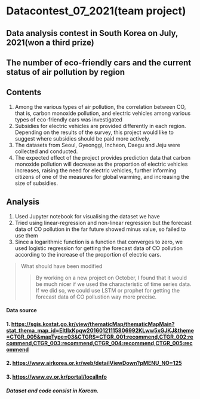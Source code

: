 # Datacontest_07_2021(team project)
## Data analysis contest in South Korea on July, 2021(won a third prize)
##  The number of eco-friendly cars and the current status of air pollution by region

## Contents
1. Among the various types of air pollution, the correlation between CO, that is, carbon monoxide pollution, and electric vehicles among various types of eco-friendly cars was investigated
2. Subsidies for electric vehicles are provided differently in each region. Depending on the results of the survey, this project would like to suggest where subsidies should be paid more actively.
3. The datasets from Seoul, Gyeonggi, Incheon, Daegu and Jeju were collected and conducted.
4. The expected effect of the project provides prediction data that carbon monoxide pollution will decrease as the proportion of electric vehicles increases, raising the need for electric vehicles, further informing citizens of one of the measures for global warming, and increasing the size of subsidies.

## Analysis
1. Used Jupyter notebook for visualising the dataset we have
2. Tried using linear-regression and non-linear regression but the forecast data of CO pollution in the far future showed minus value, so failed to use them
3. Since a logarithmic function is a function that converges to zero, we used logistic regression for getting the forecast data of CO pollution according to the increase of the proportion of electric cars.

> What should have been modified
> > By working on a new project on October, I found that it would be much nicer if we used the characteristic of time series data. If we did so, we could use LSTM or prophet for getting the forecast data of CO pollustion way more precise. 


#### Data source
#### 1. https://sgis.kostat.go.kr/view/thematicMap/thematicMapMain?stat_thema_map_id=EItIIxKpqw20160121115806992KLww5xGJKJ&theme=CTGR_005&mapType=03&CTGRS=CTGR_001:recommend,CTGR_002:recommend,CTGR_003:recommend,CTGR_004:recommend,CTGR_005:recommend
#### 2. https://www.airkorea.or.kr/web/detailViewDown?pMENU_NO=125
#### 3. https://www.ev.or.kr/portal/localInfo

##### Dataset and code consist in Korean.
